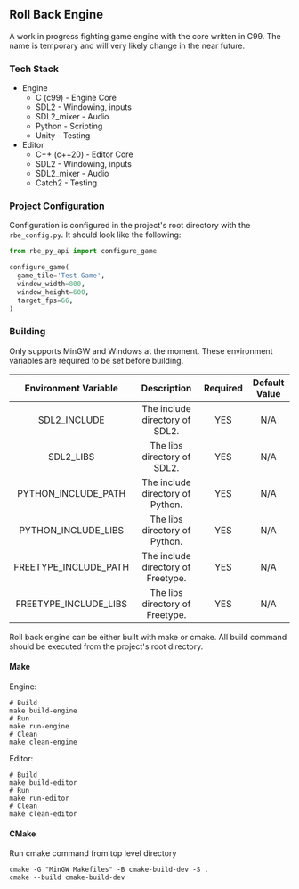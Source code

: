 ## Roll Back Engine

A work in progress fighting game engine with the core written in C99.  The name is temporary and will very likely change in the near future.

### Tech Stack

* Engine
  * C (c99) - Engine Core
  * SDL2 - Windowing, inputs
  * SDL2_mixer - Audio
  * Python - Scripting
  * Unity - Testing
* Editor
    * C++ (c++20) - Editor Core
    * SDL2 - Windowing, inputs
    * SDL2_mixer - Audio
    * Catch2 - Testing

### Project Configuration

Configuration is configured in the project's root directory with the `rbe_config.py`.  It should look like the following:

```python
from rbe_py_api import configure_game

configure_game(
  game_tile='Test Game',
  window_width=800,
  window_height=600,
  target_fps=66,
)
```

### Building

Only supports MinGW and Windows at the moment. These environment variables are required to be set before building.

|  Environment Variable |                      Description                   | Required | Default Value |
|:---------------------:|:--------------------------------------------------:|:--------:|:-------------:|
| SDL2_INCLUDE          | The include directory of SDL2.                     |    YES   |      N/A      |
| SDL2_LIBS             | The libs directory of SDL2.                        |    YES   |      N/A      |
| PYTHON_INCLUDE_PATH   | The include directory of Python.                   |    YES   |      N/A      |
| PYTHON_INCLUDE_LIBS   | The libs directory of Python.                      |    YES   |      N/A      |
| FREETYPE_INCLUDE_PATH | The include directory of Freetype.                 |    YES   |      N/A      |
| FREETYPE_INCLUDE_LIBS | The libs directory of Freetype.                    |    YES   |      N/A      |

Roll back engine can be either built with make or cmake.  All build command should be executed from the project's root directory.

#### Make

Engine:

```shell
# Build
make build-engine
# Run
make run-engine
# Clean
make clean-engine
```

Editor:

```shell
# Build
make build-editor
# Run
make run-editor
# Clean
make clean-editor
```

#### CMake

Run cmake command from top level directory

```shell
cmake -G "MinGW Makefiles" -B cmake-build-dev -S .
cmake --build cmake-build-dev
```
